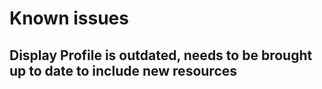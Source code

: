 # Known issues

## Display Profile is outdated, needs to be brought up to date to include new resources
